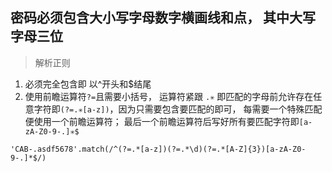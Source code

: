 ## 密码必须包含大小写字母数字横画线和点， 其中大写字母三位
> 解析正则
1. 必须完全包含即 以^开头和$结尾
2. 使用前瞻运算符<code>?=</code>且需要小括号， 运算符紧跟 <code>.✳</code> 即匹配的字母前允许存在任意字符即<code>(?=.✳[a-z])</code>，因为只需要包含要匹配的即可， 每需要一个特殊匹配便使用一个前瞻运算符； 最后一个前瞻运算符后写好所有要匹配字符即<code>[a-zA-Z0-9-.]✳$</code>

`'CAB-.asdf5678'.match(/^(?=.*[a-z])(?=.*\d)(?=.*[A-Z]{3})[a-zA-Z0-9-.]*$/)`